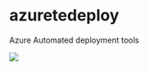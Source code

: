 # azuretedeploy
Azure Automated deployment tools


<a href="https://azuredeploy.net/
   repository=https://github.com/sarcalier/azuretedeploy/tree/dev/RecoveryVault/ArmTemplates"
   target="_blank">
   <img src="http://azuredeploy.net/deploybutton.png"/>
</a>